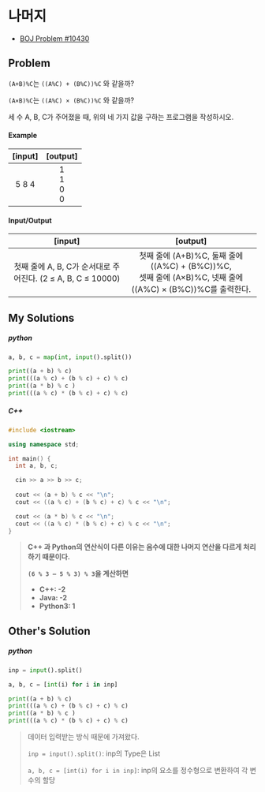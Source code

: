 # 나머지

- [BOJ Problem #10430](https://www.acmicpc.net/problem/10430)



## Problem

`(A+B)%C`는 `((A%C) + (B%C))%C` 와 같을까?

`(A×B)%C`는 `((A%C) × (B%C))%C` 와 같을까?

세 수 A, B, C가 주어졌을 때, 위의 네 가지 값을 구하는 프로그램을 작성하시오.



#### 	Example

| **[input]** |    **[output]**     |
| :---------: | :-----------------: |
|    5 8 4    | 1<br/>1<br/>0<br/>0 |



#### 	Input/Output

|                         **[input]**                          |                         **[output]**                         |
| :----------------------------------------------------------: | :----------------------------------------------------------: |
| 첫째 줄에 A, B, C가 순서대로 주어진다. (2 ≤ A, B, C ≤ 10000) | 첫째 줄에 (A+B)%C, 둘째 줄에 ((A%C) + (B%C))%C, <br/>셋째 줄에 (A×B)%C, 넷째 줄에 ((A%C) × (B%C))%C를 출력한다. |



## My Solutions

##### python

```python
a, b, c = map(int, input().split())

print((a + b) % c)
print(((a % c) + (b % c) + c) % c)
print((a * b) % c )
print(((a % c) * (b % c) + c) % c)
```



##### C++

```c++
#include <iostream>

using namespace std;

int main() {
  int a, b, c;

  cin >> a >> b >> c;
  
  cout << (a + b) % c << "\n";
  cout << ((a % c) + (b % c) + c) % c << "\n";

  cout << (a * b) % c << "\n";
  cout << ((a % c) * (b % c) + c) % c << "\n";
}
```



> **C++ 과 Python의 연산식이 다른 이유는 음수에 대한 나머지 연산을 다르게 처리하기 때문이다.**
>
> **`(6 % 3 ‒ 5 % 3) % 3`을 계산하면**
>
> - **C++: -2**
> - **Java: -2**
> - **Python3: 1**



## Other's Solution

##### python

```python
inp = input().split()

a, b, c = [int(i) for i in inp]

print((a + b) % c)
print(((a % c) + (b % c) + c) % c)
print((a * b) % c )
print(((a % c) * (b % c) + c) % c)
```

> 데이터 입력받는 방식 때문에 가져왔다.
>
> `inp = input().split()`: inp의 Type은 List
>
> `a, b, c = [int(i) for i in inp]`: inp의 요소를 정수형으로 변환하여 각 변수의 할당

